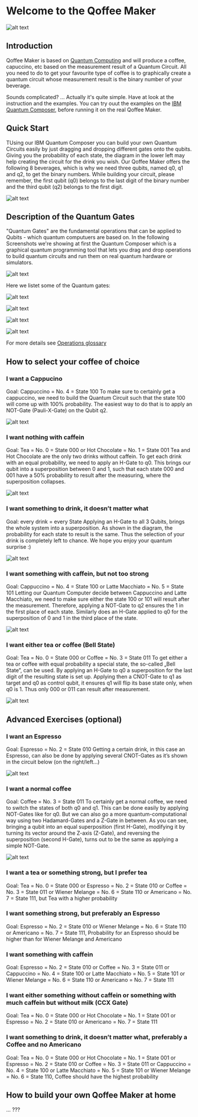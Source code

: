 # Welcome to the Qoffee Maker

![alt text](Bilder/QuoffeeMug_vector.png)

## Introduction
Qoffee Maker is based on [Quantum Computing](https://en.wikipedia.org/wiki/Quantum_computing) and will produce a coffee, capuccino, etc based on the measurement result of a Quantum Circuit. All you need to do to get your favourite type of coffee is to graphically create a quantum circuit whose measurement result is the binary number of your beverage.

Sounds complicated? ... Actually it's quite simple. Have at look at the instruction and the examples.
You can try ouut the examples on the [IBM Quantum Composer](http://quantum-computing.ibm.com/composer), before running it on the real Qoffee Maker.

## Quick Start

TUsing our IBM Quantum Composer you can build your own Quantum Circuits easily by just dragging and dropping different gates onto the qubits. Giving you the probability of each state, the diagram in the lower left may help creating the circuit for the drink you wish.
Our Qoffee Maker offers the following 8 beverages, which is why we need three qubits, named q0, q1 and q2, to get the binary numbers. While building your circuit, please remember, the first qubit (q0) belongs to the last digit of the binary number and the third qubit (q2) belongs to the first digit.

![alt text](Bilder/übersicht.png)


## Description of the Quantum Gates
"Quantum Gates" are the fundamental operations that can be applied to Qubits - which quantum computuers are based on. In the following Screenshots we're showing at first the Quantum Composer which is a graphical quantum programming tool that lets you drag and drop operations to build quantum circuits and run them on real quantum hardware or simulators.


![alt text](Bilder/Composer.png) 


Here we listet some of the Quantum gates:

![alt text](Bilder/Notgate.png)

![alt text](Bilder/Cnotgate.png)

![alt text](Bilder/Hadamardgate.png)

![alt text](Bilder/Zgate.png)

For more details see [Operations glossary](https://quantum-computing.ibm.com/composer/docs/iqx/operations_glossary)

## How to select your coffee of choice

### I want a Cappucino
Goal: Cappuccino = No. 4 = State 100
To make sure to certainly get a cappuccino, we need to build the Quantum Circuit such that the state 100 will come up with 100% probability.
The easiest way to do that is to apply an NOT-Gate (Pauli-X-Gate) on the Qubit q2.

![alt text](Bilder/cappuccino.png) 

### I want nothing with caffein
Goal: Tea = No. 0 = State 000 or Hot Chocolate = No. 1 = State 001
Tea and Hot Chocolate are the only two drinks without caffein. To get each drink with an equal probability, we need to apply an H-Gate to q0. This brings our qubit into a superposition between 0 and 1, such that each state 000 and 001 have a 50% probability to result after the measuring, where the superposition collapses.

![alt text](Bilder/nothing.png)


### I want something to drink, it doesn’t matter what
Goal: every drink = every State
Applying an H-Gate to all 3 Qubits, brings the whole system into a superposition. As shown in the diagram, the probability for each state to result is the same. Thus the selection of your drink is completely left to chance. We hope you enjoy your quantum surprise :)

![alt text](Bilder/Something.png)


### I want something with caffein, but not too strong
Goal: Cappuccino = No. 4 = State 100 or Latte Macchiato = No. 5 = State 101
Letting our Quantum Computer decide between Cappuccino and Latte Macchiato, we need to make sure either the state 100 or 101 will result after the measurement. Therefore, applying a NOT-Gate to q2 ensures the 1 in the first place of each state. Similarly does an H-Gate applied to q0 for the superposition of 0 and 1 in the third place of the state.

![alt text](Bilder/something2.png)


### I want either tea or coffee (Bell State)
Goal: Tea = No. 0 = State 000 or Coffee = No. 3 = State 011
To get either a tea or coffee with equal probability a special state, the so-called „Bell State”, can be used. By applying an H-Gate to q0 a superposition for the last digit of the resulting state is set up. Applying then a CNOT-Gate to q1 as target and q0 as control qubit, it ensures q1 will flip its base state only, when q0 is 1. Thus only 000 or 011 can result after measurement.

![alt text](Bilder/tea.png)



## Advanced Exercises (optional)

### I want an Espresso
Goal: Espresso = No. 2 = State 010
Getting a certain drink, in this case an Espresso, can also be done by applying several CNOT-Gates as it’s shown in the circuit below (on the right/left…)

![alt text](Bilder/espresso.png)

### I want a normal coffee
Goal: Coffee = No. 3 = State 011
To certainly get a normal coffee, we need to switch the states of both q0 and q1. This can be done easily by applying NOT-Gates like for q0. But we can also go a more quantum-computational way using two Hadamard-Gates and a Z-Gate in between. As you can see, bringing a qubit into an equal superposition (first H-Gate), modifying it by turning its vector around the Z-axis (Z-Gate), and reversing the superposition (second H-Gate), turns out to be the same as applying a simple NOT-Gate.

![alt text](Bilder/coffee.png)  


### I want a tea or something strong, but I prefer tea

Goal: Tea = No. 0 = State 000 or Espresso = No. 2 = State 010 or Coffee = No. 3 = State 011 or Wiener Melange = No. 6 = State 110 or Americano = No. 7 = State 111, but Tea with a higher probability

### I want something strong, but preferably an Espresso

Goal: Espresso = No. 2 = State 010 or Wiener Melange = No. 6 = State 110 or Americano = No. 7 = State 111, Probability for an Espresso should be higher than for Wiener Melange and Americano

### I want something with caffein
Goal: Espresso = No. 2 = State 010 or Coffee = No. 3 = State 011 or Cappuccino = No. 4 = State 100 or Latte Macchiato = No. 5 = State 101 or Wiener Melange = No. 6 = State 110 or Americano = No. 7 = State 111

### I want either something without caffein or something with much caffein but without milk (CCX Gate)

Goal: Tea = No. 0 = State 000 or Hot Chocolate = No. 1 = State 001 or Espresso = No. 2 = State 010 or Americano = No. 7 = State 111

### I want something to drink, it doesn’t matter what, preferably a Coffee and no Americano

Goal: Tea = No. 0 = State 000 or Hot Chocolate = No. 1 = State 001 or Espresso = No. 2 = State 010 or Coffee = No. 3 = State 011 or Cappuccino = No. 4 = State 100 or Latte Macchiato = No. 5 = State 101 or Wiener Melange = No. 6 = State 110, Coffee should have the highest probability


## How to build your own Qoffee Maker at home
... ???

